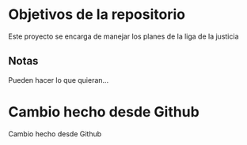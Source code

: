 # Objetivos de la repositorio

Este proyecto se encarga de manejar los planes de la liga de la justicia


## Notas
Pueden hacer lo que quieran...

# Cambio hecho desde Github

Cambio hecho desde Github
